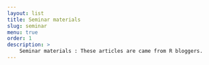 ```yaml
---
layout: list
title: Seminar materials
slug: seminar
menu: true
order: 1
description: >
    Seminar materials : These articles are came from R bloggers.
---
```

